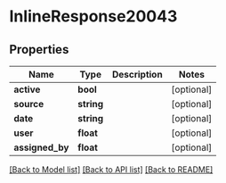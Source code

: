 # InlineResponse20043

## Properties
Name | Type | Description | Notes
------------ | ------------- | ------------- | -------------
**active** | **bool** |  | [optional] 
**source** | **string** |  | [optional] 
**date** | **string** |  | [optional] 
**user** | **float** |  | [optional] 
**assigned_by** | **float** |  | [optional] 

[[Back to Model list]](../../README.md#documentation-for-models) [[Back to API list]](../../README.md#documentation-for-api-endpoints) [[Back to README]](../../README.md)

